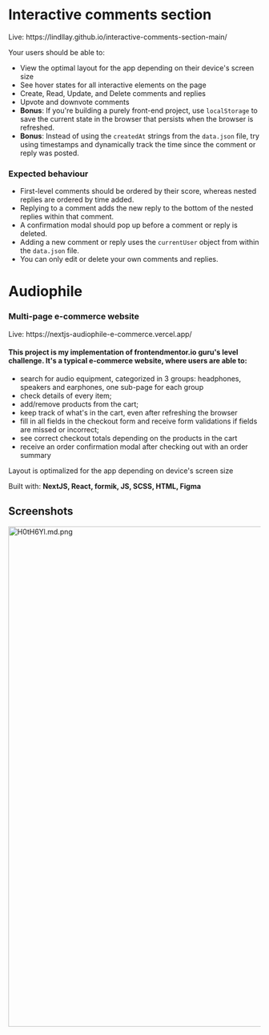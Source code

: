 <h1>Interactive comments section</h1>
<p>Live: https://lindllay.github.io/interactive-comments-section-main/</p>



Your users should be able to:

- View the optimal layout for the app depending on their device's screen size
- See hover states for all interactive elements on the page
- Create, Read, Update, and Delete comments and replies
- Upvote and downvote comments
- **Bonus**: If you're building a purely front-end project, use `localStorage` to save the current state in the browser that persists when the browser is refreshed.
- **Bonus**: Instead of using the `createdAt` strings from the `data.json` file, try using timestamps and dynamically track the time since the comment or reply was posted.



### Expected behaviour

- First-level comments should be ordered by their score, whereas nested replies are ordered by time added.
- Replying to a comment adds the new reply to the bottom of the nested replies within that comment.
- A confirmation modal should pop up before a comment or reply is deleted.
- Adding a new comment or reply uses the `currentUser` object from within the `data.json` file.
- You can only edit or delete your own comments and replies.


<h1>Audiophile</h1>
<h3>Multi-page e-commerce website</h3>
<p>Live: https://nextjs-audiophile-e-commerce.vercel.app/</p>


<h4>This project is my implementation of frontendmentor.io guru's level challenge. It's a typical e-commerce website, where users are able to:</h4>
<ul>
<li>search for audio equipment, categorized in 3 groups: headphones, speakers and earphones, one sub-page for each group</li>
<li>check details of every item;</li>
<li>add/remove products from the cart;</li>
<li>keep track of what's in the cart, even after refreshing the browser</li>
<li>fill in all fields in the checkout form and receive form validations if fields are missed or incorrect;</li>
<li>see correct checkout totals depending on the products in the cart</li>
<li>receive an order confirmation modal after checking out with an order summary</li>
</ul>

Layout is optimalized for the app depending on device's screen size

Built with:
<strong>NextJS, React, formik, JS, SCSS, HTML, Figma</strong>

<h2>Screenshots</h2>

<a href="https://freeimage.host/i/H0tH6Yl"><img src="https://iili.io/H0tH6Yl.md.png" alt="H0tH6Yl.md.png" border="0" height="1000px"></a>&nbsp;

